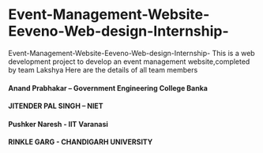 # Event-Management-Website-Eeveno-Web-design-Internship-
Event-Management-Website-Eeveno-Web-design-Internship-
This is a web development project to develop an event management website,completed by team Lakshya
Here are the details of all team members

#### Anand Prabhakar – Government Engineering College Banka
#### JITENDER PAL SINGH – NIET
#### Pushker Naresh - IIT Varanasi
#### RINKLE GARG - CHANDIGARH UNIVERSITY
